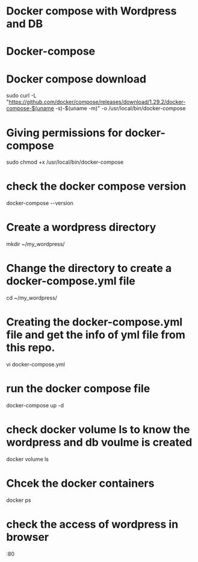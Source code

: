 # Docker compose with Wordpress and DB

# Docker-compose
# Docker compose download
sudo curl -L "https://github.com/docker/compose/releases/download/1.29.2/docker-compose-$(uname -s)-$(uname -m)" -o /usr/local/bin/docker-compose
# Giving permissions for docker-compose
sudo chmod +x /usr/local/bin/docker-compose
# check the docker compose version
docker-compose --version
# Create a wordpress directory
mkdir ~/my_wordpress/
# Change the directory to create a docker-compose.yml file
cd ~/my_wordpress/
# Creating the docker-compose.yml file and get the info of yml file from this repo.
vi docker-compose.yml
# run the docker compose file
docker-compose up -d
# check docker volume ls to know the wordpress and db voulme is created
docker volume ls
# Chcek the docker containers 
docker ps
# check the access of wordpress in browser
<IP>:80 
